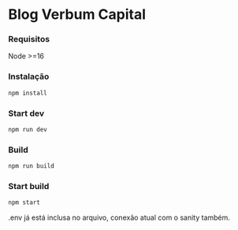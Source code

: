 # Blog Verbum Capital

### Requisitos
Node >=16

### Instalação

```bash
npm install
```

### Start dev

```bash
npm run dev
```

### Build

```bash
npm run build
```

### Start build

```bash
npm start
```

.env já está inclusa no arquivo, conexão atual com o sanity também.
